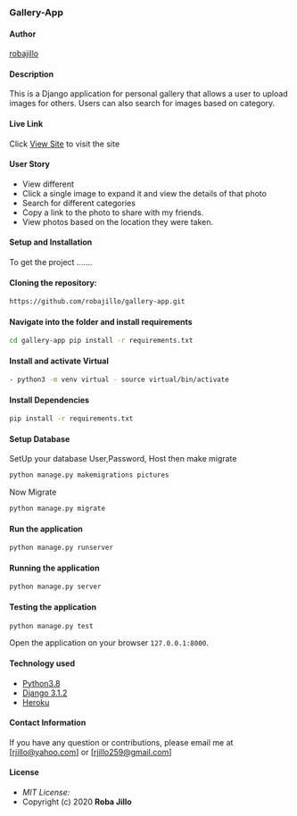 ### Gallery-App

#### Author  
  
[robajillo](https://github.com/robajillo)
  
#### Description  
This is a Django application for personal gallery that allows a user to upload images for others. Users can also search for images based on category.
  
####  Live Link  
 Click [View Site](https://gallery-application.herokuapp.com/)  to visit the site

 
#### User Story  
  
* View different  
* Click a single image to expand it and view the details of that photo  
* Search for different categories   
* Copy a link to the photo to share with my friends.  
* View photos based on the location they were taken.  
  

  
#### Setup and Installation  
To get the project .......  
  
#### Cloning the repository:  
 ```bash 
 https://github.com/robajillo/gallery-app.git 
```
#### Navigate into the folder and install requirements  
 ```bash 
cd gallery-app pip install -r requirements.txt 
```
#### Install and activate Virtual  
 ```bash 
- python3 -m venv virtual - source virtual/bin/activate  
```  
#### Install Dependencies  
 ```bash 
 pip install -r requirements.txt 
```  
 #### Setup Database  
  SetUp your database User,Password, Host then make migrate  
 ```bash 
python manage.py makemigrations pictures 
 ``` 
 Now Migrate  
 ```bash 
 python manage.py migrate 
```
#### Run the application  
 ```bash 
 python manage.py runserver 
``` 
#### Running the application  
 ```bash 
 python manage.py server 
```
#### Testing the application  
 ```bash 
 python manage.py test 
```
Open the application on your browser `127.0.0.1:8000`.  
  
  
#### Technology used  
  
* [Python3.8](https://www.python.org/)  
* [Django 3.1.2](https://docs.djangoproject.com/en/2.2/)  
* [Heroku](https://heroku.com)  
  
  

#### Contact Information 

If you have any question or contributions, please email me at [rjillo@yahoo.com] or [rjillo259@gmail.com]

#### License
* *MIT License:*
* Copyright (c) 2020 **Roba Jillo**
